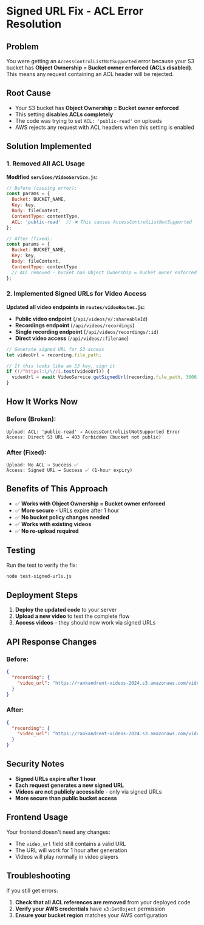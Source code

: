 # Signed URL Fix - ACL Error Resolution

## Problem
You were getting an `AccessControlListNotSupported` error because your S3 bucket has **Object Ownership = Bucket owner enforced (ACLs disabled)**. This means any request containing an ACL header will be rejected.

## Root Cause
- Your S3 bucket has **Object Ownership = Bucket owner enforced**
- This setting **disables ACLs completely**
- The code was trying to set `ACL: 'public-read'` on uploads
- AWS rejects any request with ACL headers when this setting is enabled

## Solution Implemented

### 1. Removed All ACL Usage

**Modified `services/VideoService.js`:**
```javascript
// Before (causing error):
const params = {
  Bucket: BUCKET_NAME,
  Key: key,
  Body: fileContent,
  ContentType: contentType,
  ACL: 'public-read'  // ❌ This causes AccessControlListNotSupported
};

// After (fixed):
const params = {
  Bucket: BUCKET_NAME,
  Key: key,
  Body: fileContent,
  ContentType: contentType
  // ACL removed - bucket has Object Ownership = Bucket owner enforced
};
```

### 2. Implemented Signed URLs for Video Access

**Updated all video endpoints in `routes/videoRoutes.js`:**

- **Public video endpoint** (`/api/videos/v/:shareableId`)
- **Recordings endpoint** (`/api/videos/recordings`)
- **Single recording endpoint** (`/api/videos/recordings/:id`)
- **Direct video access** (`/api/videos/:filename`)

```javascript
// Generate signed URL for S3 access
let videoUrl = recording.file_path;

// If this looks like an S3 key, sign it
if (!/^https?:\/\//i.test(videoUrl)) {
  videoUrl = await VideoService.getSignedUrl(recording.file_path, 3600); // 1 hour expiry
}
```

## How It Works Now

### Before (Broken):
```
Upload: ACL: 'public-read' → AccessControlListNotSupported Error
Access: Direct S3 URL → 403 Forbidden (bucket not public)
```

### After (Fixed):
```
Upload: No ACL → Success ✅
Access: Signed URL → Success ✅ (1-hour expiry)
```

## Benefits of This Approach

- ✅ **Works with Object Ownership = Bucket owner enforced**
- ✅ **More secure** - URLs expire after 1 hour
- ✅ **No bucket policy changes needed**
- ✅ **Works with existing videos**
- ✅ **No re-upload required**

## Testing

Run the test to verify the fix:
```bash
node test-signed-urls.js
```

## Deployment Steps

1. **Deploy the updated code** to your server
2. **Upload a new video** to test the complete flow
3. **Access videos** - they should now work via signed URLs

## API Response Changes

### Before:
```json
{
  "recording": {
    "video_url": "https://rankandrent-videos-2024.s3.amazonaws.com/videos/file.webm"
  }
}
```

### After:
```json
{
  "recording": {
    "video_url": "https://rankandrent-videos-2024.s3.amazonaws.com/videos/file.webm?X-Amz-Algorithm=AWS4-HMAC-SHA256&X-Amz-Credential=...&X-Amz-Date=...&X-Amz-Expires=3600&X-Amz-SignedHeaders=host&X-Amz-Signature=..."
  }
}
```

## Security Notes

- **Signed URLs expire after 1 hour**
- **Each request generates a new signed URL**
- **Videos are not publicly accessible** - only via signed URLs
- **More secure than public bucket access**

## Frontend Usage

Your frontend doesn't need any changes:
- The `video_url` field still contains a valid URL
- The URL will work for 1 hour after generation
- Videos will play normally in video players

## Troubleshooting

If you still get errors:
1. **Check that all ACL references are removed** from your deployed code
2. **Verify your AWS credentials** have `s3:GetObject` permission
3. **Ensure your bucket region** matches your AWS configuration
